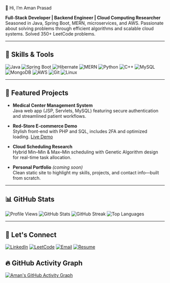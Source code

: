 👋 Hi, I’m Aman Prasad

**Full-Stack Developer | Backend Engineer | Cloud Computing Researcher**
Seasoned in Java, Spring Boot, MERN, microservices, and AWS. Passionate about solving problems through efficient algorithms and scalable cloud systems. Solved 350+ LeetCode problems.

---

##  🔧 Skills & Tools

![Java](https://img.shields.io/badge/Java-%23ED8B00.svg?logo=openjdk&logoColor=white)
![Spring Boot](https://img.shields.io/badge/Spring%20Boot-6DB33F.svg?logo=springboot&logoColor=white)
![Hibernate](https://img.shields.io/badge/Hibernate-59666C.svg?logo=hibernate&logoColor=white)
![MERN](https://img.shields.io/badge/MERN-3C873A.svg?logo=react&logoColor=white)
![Python](https://img.shields.io/badge/Python-3776AB.svg?logo=python&logoColor=white)
![C++](https://img.shields.io/badge/C++-00599C.svg?logo=c%2B%2B&logoColor=white)
![MySQL](https://img.shields.io/badge/MySQL-4479A1.svg?logo=mysql&logoColor=white)
![MongoDB](https://img.shields.io/badge/MongoDB-47A248.svg?logo=mongodb&logoColor=white)
![AWS](https://img.shields.io/badge/AWS-232F3E.svg?logo=amazon-aws&logoColor=white)
![Git](https://img.shields.io/badge/Git-F05032.svg?logo=git&logoColor=white)
![Linux](https://img.shields.io/badge/Linux-FCC624.svg?logo=linux&logoColor=black)

---

##  📌 Featured Projects

- **Medical Center Management System**  
  Java web app (JSP, Servlets, MySQL) featuring secure authentication and streamlined patient workflows.

- **Red-Store E-commerce Demo**  
  Stylish front-end with PHP and SQL, includes 2FA and optimized loading. [Live Demo](https://redmart.netlify.app/)

- **Cloud Scheduling Research**  
  Hybrid Min–Min & Max–Min scheduling with Genetic Algorithm design for real-time task allocation.

- **Personal Portfolio** *(coming soon)*  
  Clean static site to highlight my skills, projects, and contact info—built from scratch.

---

##  📊 GitHub Stats

![Profile Views](https://komarev.com/ghpvc/?username=aman-prasad-ap&style=flat)
![GitHub Stats](https://github-readme-stats.vercel.app/api?username=aman-prasad-ap&show_icons=true&rank_icon=github&include_all_commits=false)
![GitHub Streak](https://streak-stats.demolab.com?user=aman-prasad-ap)
![Top Languages](https://github-readme-stats.vercel.app/api/top-langs/?username=aman-prasad-ap&layout=compact)

---

##  🤝 Let's Connect

[![LinkedIn](https://img.shields.io/badge/LinkedIn-0A66C2.svg?logo=linkedin&logoColor=white)](https://www.linkedin.com/in/aman-prasad-ap)
[![LeetCode](https://img.shields.io/badge/LeetCode-FFA116.svg?logo=leetcode&logoColor=black)](https://leetcode.com/u/aman-prasad-ap/)
[![Email](https://img.shields.io/badge/Email-D14836.svg?logo=gmail&logoColor=white)](mailto:dev.aman.prasad@gmail.com)
[![Resume](https://img.shields.io/badge/Resume-PDF-blue)](./Aman-Resume.pdf)

## 🔥 GitHub Activity Graph

[![Aman's GitHub Activity Graph](https://github-readme-activity-graph.vercel.app/graph?username=aman-prasad-ap&theme=github-compact&hide_border=true)](https://github.com/ashutosh00710/github-readme-activity-graph)
